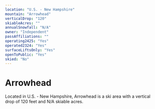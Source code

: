 ```yaml
---
location: "U.S. - New Hampshire"
mountain: "Arrowhead"
verticalDrop: "120"
skiableAcres: ""
annualSnowfall: "N/A"
owner: "Independent"
passAffiliations: ""
operating2425: "Yes"
operated2324: "Yes"
surfaceLiftsOnly: "Yes"
openToPublic: "Yes"
skied: "No"
---
```


# Arrowhead

Located in U.S. - New Hampshire, Arrowhead is a ski area with a vertical drop of 120 feet and N/A skiable acres.